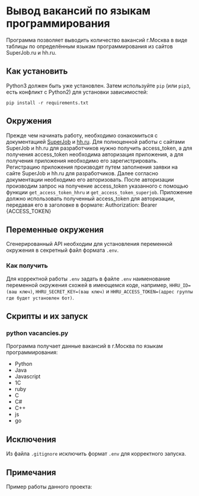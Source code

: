 # Вывод вакансий по языкам программирования
Программа позволяет выводить количество вакансий г.Москва в виде таблицы по определённым языкам программирования из сайтов SuperJob.ru и hh.ru.
## Как установить
Python3 должен быть уже установлен. Затем используйте `pip` (или `pip3`, есть конфликт с Python2) для установки зависимостей:
```
pip install -r requirements.txt
```
## Окружения
Прежде чем начинать работу, необходимо ознакомиться с документацией [SuperJob](https://api.superjob.ru/) и [hh.ru](https://github.com/hhru/api?tab=readme-ov-file).
Для полноценной работы с сайтами SuperJob и hh.ru для разработчиков нужно получить access_token, а для получения access_token необходима авторизация приложения, а для получения приложения необходимо его зарегистрировать.
Регистрацию приложения производят путем заполнения заявки на сайте SuperJob и hh.ru для разработчиков. 
Далее согласно документации необходимо его авторизовать.
После авторизации производим запрос на получение access_token указанного с помощью функции `get_access_token_hhru` и `get_access_token_superjob`.
Приложение должно использовать полученный access_token для авторизации, передавая его в заголовке в формате:
Authorization: Bearer {ACCESS_TOKEN}

## Переменные окружения
Сгенерированный API необходим для установления переменной окружения в секретный файл формата `.env`.
### Как получить
Для корректной работы `.env` задать в файле `.env` наименование переменной окружения схожей в имеющемся коде, например, `HHRU_ID=(ваш ключ)`,
`HHRU_SECRET_KEY=(ваш ключ)` и `HHRU_ACCESS_TOKEN=(адрес группы где будет установлен бот)`.
## Скрипты и их запуск

### python vacancies.py
Программа получает данные вакансий в г.Москва по языкам программирования:
- Python 
- Java
- Javascript
- 1C
- ruby
- C
- C#
- C++
- js
- go
## Исключения
Из файла `.gitignore` исключить формат `.env` для корректного запуска.
## Примечания
Пример работы данного проекта:

